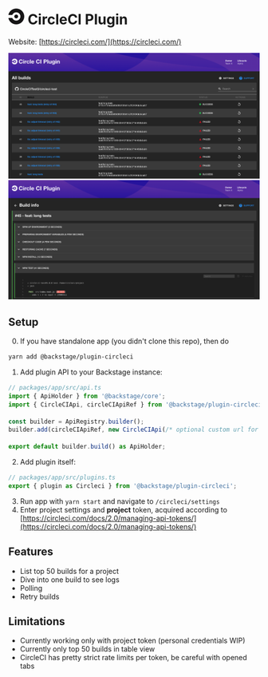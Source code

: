 # <img src="./src/assets/circle-logo-badge-black.png" width="32" /> CircleCI Plugin

Website: [https://circleci.com/](https://circleci.com/)

<img src="./src/assets/screenshot-1.png" />
<img src="./src/assets/screenshot-2.png" />

## Setup

0. If you have standalone app (you didn't clone this repo), then do

```bash
yarn add @backstage/plugin-circleci
```

1. Add plugin API to your Backstage instance:

```js
// packages/app/src/api.ts
import { ApiHolder } from '@backstage/core';
import { CircleCIApi, circleCIApiRef } from '@backstage/plugin-circleci';

const builder = ApiRegistry.builder();
builder.add(circleCIApiRef, new CircleCIApi(/* optional custom url for your own CircleCI instance */));

export default builder.build() as ApiHolder;
```

2. Add plugin itself:

```js
// packages/app/src/plugins.ts
export { plugin as Circleci } from '@backstage/plugin-circleci';
```

3. Run app with `yarn start` and navigate to `/circleci/settings`
4. Enter project settings and **project** token, acquired according to [https://circleci.com/docs/2.0/managing-api-tokens/](https://circleci.com/docs/2.0/managing-api-tokens/)

## Features

- List top 50 builds for a project
- Dive into one build to see logs
- Polling
- Retry builds

## Limitations

- Currently working only with project token (personal credentials WIP)
- Currently only top 50 builds in table view
- CircleCI has pretty strict rate limits per token, be careful with opened tabs
